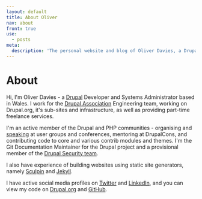 ```yaml
---
layout: default
title: About Oliver
nav: about
front: true
use:
  - posts
meta:
  description: 'The personal website and blog of Oliver Davies, a Drupal Developer and Systems Administrator from Wales, UK.'
---
```

# About

Hi, I'm Oliver Davies - a [Drupal](https://www.drupal.org/about) Developer and Systems Administrator based in Wales. I work for the [Drupal Association](https://assoc.drupal.org/about) Engineering team, working on Drupal.org, it's sub-sites and infrastructure, as well as providing part-time freelance services.

I'm an active member of the Drupal and PHP communities - organising and [speaking](/talks/) at user groups and conferences, mentoring at DrupalCons, and contributing code to core and various contrib modules and themes. I'm the Git Documentation Maintainer for the Drupal project and a provisional member of the [Drupal Security team](https://www.drupal.org/security-team).

I also have experience of building websites using static site generators, namely [Sculpin](http://sculpin.io) and [Jekyll](http://jekyllrb.com).

I have active social media profiles on [Twitter](https://twitter.com/opdavies) and [LinkedIn](https://www.linkedin.com/in/opdavies), and you can view my code on [Drupal.org](https://www.drupal.org/user/381388/track/code) and [GitHub](https://www.github.com/opdavies?tab=activity).
